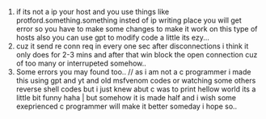 1) if its not a ip your host and  you use things like protford.something.something    insted of ip writing place you will get error so you have to make some changes to make it work on this type of hosts also you can use gpt to modify code a little its ezy...
2) cuz it send re conn req in every one sec after disconnections i think it only does for 2-3 mins and after that win block the open connection cuz of too many or interrupeted somehow..
3) Some errors you may found too..
   // as i am not a c programmer i made this using gpt and yt and old msfvenom codes or watching some others  reverse shell codes but i just knew abut c was to print hellow world its a little bit funny haha | but somehow it is made half and i wish some exeprienced c programmer will make it better someday i hope so..
